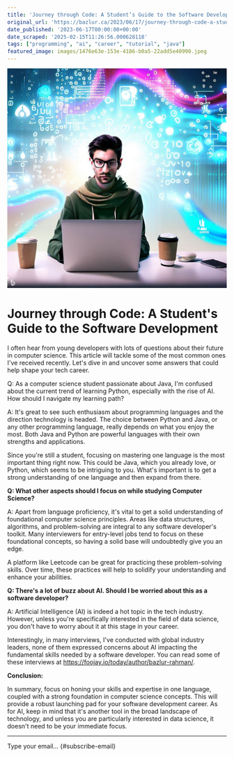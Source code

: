 ```yaml
---
title: 'Journey through Code: A Student’s Guide to the Software Development'
original_url: 'https://bazlur.ca/2023/06/17/journey-through-code-a-students-guide-to-the-software-development/'
date_published: '2023-06-17T00:00:00+00:00'
date_scraped: '2025-02-15T11:26:56.000628118'
tags: ["programming", "ai", "career", "tutorial", "java"]
featured_image: images/1476e63e-153e-4186-b0a5-22add5e40990.jpeg
---
```


![](images/1476e63e-153e-4186-b0a5-22add5e40990.jpeg)

Journey through Code: A Student's Guide to the Software Development
===================================================================

I often hear from young developers with lots of questions about their future in computer science. This article will tackle some of the most common ones I've received recently. Let's dive in and uncover some answers that could help shape your tech career.

Q: As a computer science student passionate about Java, I'm confused about the current trend of learning Python, especially with the rise of AI. How should I navigate my learning path?

A: It's great to see such enthusiasm about programming languages and the direction technology is headed. The choice between Python and Java, or any other programming language, really depends on what you enjoy the most. Both Java and Python are powerful languages with their own strengths and applications.

Since you're still a student, focusing on mastering one language is the most important thing right now. This could be Java, which you already love, or Python, which seems to be intriguing to you. What's important is to get a strong understanding of one language and then expand from there.

**Q: What other aspects should I focus on while studying Computer Science?**

A: Apart from language proficiency, it's vital to get a solid understanding of foundational computer science principles. Areas like data structures, algorithms, and problem-solving are integral to any software developer's toolkit. Many interviewers for entry-level jobs tend to focus on these foundational concepts, so having a solid base will undoubtedly give you an edge.

A platform like Leetcode can be great for practicing these problem-solving skills. Over time, these practices will help to solidify your understanding and enhance your abilities.

**Q: There's a lot of buzz about AI. Should I be worried about this as a software developer?**

A: Artificial Intelligence (AI) is indeed a hot topic in the tech industry. However, unless you're specifically interested in the field of data science, you don't have to worry about it at this stage in your career.

Interestingly, in many interviews, I've conducted with global industry leaders, none of them expressed concerns about AI impacting the fundamental skills needed by a software developer. You can read some of these interviews at <https://foojay.io/today/author/bazlur-rahman/>.

**Conclusion:**

In summary, focus on honing your skills and expertise in one language, coupled with a strong foundation in computer science concepts. This will provide a robust launching pad for your software development career. As for AI, keep in mind that it's another tool in the broad landscape of technology, and unless you are particularly interested in data science, it doesn't need to be your immediate focus.  

*** ** * ** ***

Type your email... {#subscribe-email}
